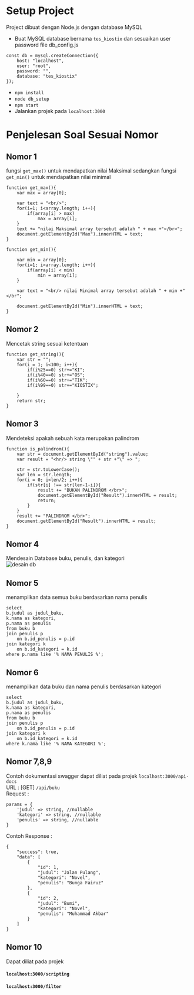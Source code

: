 # Setup Project
Project dibuat dengan Node.js dengan database MySQL
- Buat MySQL database bernama `tes_kiostix` dan sesuaikan user password file db_config.js
```
const db = mysql.createConnection({
    host: "localhost",
    user: "root",
    password: "",
    database: "tes_kiostix"
});
```
- `npm install`
- `node db_setup`
- `npm start`
- Jalankan projek pada `localhost:3000`

# Penjelesan Soal Sesuai Nomor
## Nomor 1
fungsi `get_max()` untuk mendapatkan nilai Maksimal sedangkan fungsi `get_min()` untuk mendapatkan nilai minimal
```
function get_max(){
    var max = array[0];

    var text = "<br/>";
    for(i=1; i<array.length; i++){
        if(array[i] > max)
            max = array[i];
    }
    text += "nilai Maksimal array tersebut adalah " + max +"</br>";
    document.getElementById("Max").innerHTML = text;
}

function get_min(){

    var min = array[0];
    for(i=1; i<array.length; i++){
        if(array[i] < min)
            min = array[i];
    }

    var text = "<br/> nilai Minimal array tersebut adalah " + min +"</br";

    document.getElementById("Min").innerHTML = text;
}

```
## Nomor 2
Mencetak string sesuai ketentuan
```
function get_string(){
    var str = "";
    for(i = 1; i<100; i++){
        if(i%25==0) str+="KI";
        if(i%40==0) str+="OS";
        if(i%60==0) str+="TIK";
        if(i%99==0) str+="KIOSTIX";
        
    }
    return str;
}
```

## Nomor 3
Mendeteksi apakah sebuah kata merupakan palindrom
```
function is_palindrom(){
    var str = document.getElementById("string").value;
    var result = "<hr/> string \"" + str +"\" => ";

    str = str.toLowerCase();
    var len = str.length;
    for(i = 0; i<len/2; i++){
        if(str[i] !== str[len-1-i]){
            result += "BUKAN PALINDROM </br>";
            document.getElementById("Result").innerHTML = result;
            return;
        }
    }
    result += "PALINDROM </br>";
    document.getElementById("Result").innerHTML = result;
}
```

## Nomor 4
Mendesain Database buku, penulis, dan kategori <br>
![desain db](https://github.com/bunga29/kiostix-test/assets/57172208/6b3a3aa5-af68-46ff-9488-f968f454c1a8)

## Nomor 5
menampilkan data semua buku berdasarkan nama penulis
```
select 
b.judul as judul_buku,
k.nama as kategori,
p.nama as penulis
from buku b
join penulis p 
    on b.id_penulis = p.id 
join kategori k 
    on b.id_kategori = k.id 
where p.nama like '% NAMA PENULIS %';
```

## Nomor 6
menampilkan data buku dan nama penulis berdasarkan kategori
```
select 
b.judul as judul_buku,
k.nama as kategori,
p.nama as penulis
from buku b
join penulis p 
    on b.id_penulis = p.id 
join kategori k 
    on b.id_kategori = k.id 
where k.nama like '% NAMA KATEGORI %';
```
## Nomor 7,8,9
Contoh dokumentasi swagger dapat diliat pada projek `localhost:3000/api-docs` <br>
URL : 
[GET] `/api/buku`
<br>
Request :
```
params = {
    'judul' => string, //nullable
    'kategori' => string, //nullable
    'penulis' => string, //nullable
}
```
Contoh Response :
```
{
    "success": true,
    "data": [
        {
            "id": 1,
            "judul": "Jalan Pulang",
            "kategori": "Novel",
            "penulis": "Bunga Fairuz"
        },
        {
            "id": 2,
            "judul": "Bumi",
            "kategori": "Novel",
            "penulis": "Muhammad Akbar"
        }
    ]
}
```
## Nomor 10
Dapat diliat pada projek
#### `localhost:3000/scripting`
#### `localhost:3000/filter`


